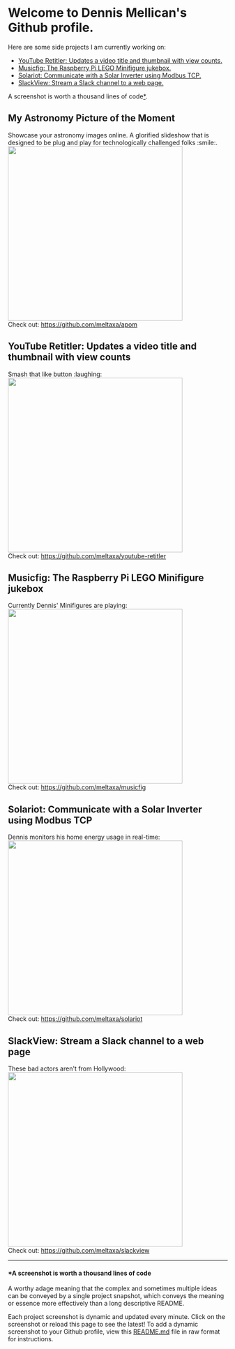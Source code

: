 # Welcome to Dennis Mellican's Github profile. 

Here are some side projects I am currently working on:

* <a href="#youtube-retitler-updates-a-video-title-and-thumbnail-with-view-counts">YouTube Retitler: Updates a video title and thumbnail with view counts.</a>
* <a href="#musicfig-the-raspberry-pi-lego-minifigure-jukebox">Musicfig: The Raspberry Pi LEGO Minifigure jukebox.</a>
* <a href="#solariot-communicate-with-a-solar-inverter-using-modbus-tcp">Solariot: Communicate with a Solar Inverter using Modbus TCP.</a>
* <a href="#slackview-stream-a-slack-channel-to-a-web-page">SlackView: Stream a Slack channel to a web page.</a>

A screenshot is worth a thousand lines of code</i><a href="https://github.com/meltaxa/meltaxa/blob/master/README.md#a-screenshot-is-worth-a-thousand-lines-of-code">*</a>.

## My Astronomy Picture of the Moment
<p align="left"> 
Showcase your astronomy images online. A glorified slideshow that is designed to be plug and play for technologically challenged folks :smile:.<br>
<img src="https://mellican.com/images/apom.png?github=profile" width=400px><br>
Check out: <a href="https://github.com/meltaxa/yapom">https://github.com/meltaxa/apom</a>
</p>

## YouTube Retitler: Updates a video title and thumbnail with view counts
<p align="left"> 
Smash that like button :laughing:<br>
<img src="https://mellican.com/images/youtube.png?github=youtube-retitler" width=400px><br>
Check out: <a href="https://github.com/meltaxa/youtube-retitler">https://github.com/meltaxa/youtube-retitler</a>
</p>

## Musicfig: The Raspberry Pi LEGO Minifigure jukebox
<p align="left">
Currently Dennis' Minifigures are playing:<br>
<img src="https://musicfig.com/images/nowplaying.png?github=profile" width=400px><br>
Check out: <a href="https://github.com/meltaxa/musicfig">https://github.com/meltaxa/musicfig</a>
</p>

## Solariot: Communicate with a Solar Inverter using Modbus TCP
<p align="left">
Dennis monitors his home energy usage in real-time:<br>
<img src="https://mellican.com/images/solarspy-live.png?github=profile" width=400px><br>
Check out: <a href="https://github.com/meltaxa/solariot">https://github.com/meltaxa/solariot</a>
</p>

## SlackView: Stream a Slack channel to a web page
<p align="left">
These bad actors aren't from Hollywood:<br>
<img src="https://mellican.com/images/badactors.png?github=profile" width=400px><br>
Check out: <a href="https://github.com/meltaxa/slackview">https://github.com/meltaxa/slackview</a>
</p>

<hr/>

#### *A screenshot is worth a thousand lines of code
A worthy adage meaning that the complex and sometimes multiple ideas can be conveyed by a single project snapshot, which conveys the meaning or essence more effectively than a long descriptive README.

Each project screenshot is dynamic and updated every minute. Click on the screenshot or reload this page to see the latest! To add a dynamic screenshot to your Github profile, view this <a href="https://github.com/meltaxa/meltaxa/raw/master/README.md">README.md</a> file in raw format for instructions.

<!---
To add a dynamic screenshot to your Github profile
==================================================

Dynamic images are served from a web server. The screenshots are taken periodically by Puppeteer.
The web server must disable caching for the images using headers. Any CDN must respect these headers.
Github uses it's own CDN service called Camo. You may need to purge any images in it's cache too.

Instructions are for Ubuntu systems. Ironically, a screenshot doesn't cover 100 comment lines in these instructions. :-)

# Install Google Chrome
sudo apt-get install libxss1 libappindicator1 libindicator7
wget https://dl.google.com/linux/direct/google-chrome-stable_current_amd64.deb
sudo dpkg -i google-chrome*.deb  # Might show "errors", fixed by next line
sudo apt-get install -f

# Install Node Stable (v10)
curl -sL https://deb.nodesource.com/setup_10.x | sudo -E bash -
sudo apt-get install -y nodejs

# Run Chrome as a background process
# https://chromium.googlesource.com/chromium/src/+/lkgr/headless/README.md
# --disable-gpu currently required, see link above
google-chrome --headless --hide-scrollbars --remote-debugging-port=9222 --disable-gpu &

# Install script dependencies
npm install chrome-remote-interface minimist

# Install Puppeteer
npm i puppeteer

# Install fs
npm i fs

# Use Puppeteer to take the screenshots of the website. Because we are saving directly to the 
# web site folder, using symlinks will reduce a race condition when the same file is being 
# accessed and written to at the same time. Save this file as
# <PATH_TO>/website-screenshot.js:

const puppeteer = require('puppeteer');
const fs = require('fs');

var ts_hms = new Date();
var timestamp = ts_hms.getFullYear() +
    ("0" + (ts_hms.getMonth() + 1)).slice(-2) +
    ("0" + (ts_hms.getDate())).slice(-2) + '-' +
    ("0" + ts_hms.getHours()).slice(-2) +
    ("0" + ts_hms.getMinutes()).slice(-2);

function callback(err) {
}

(async () => {
  const browser = await puppeteer.launch({ignoreHTTPSErrors: true});
  const page = await browser.newPage();
  await page.setCacheEnabled(false);
  await page.setDefaultNavigationTimeout(120000);

  let VIEWPORT = { width: 1280, height: 1270, deviceScaleFactor: 1 }; 
  await page.setViewport(VIEWPORT);
  await page.goto('<IMG_URL>', {waitUntil: 'networkidle0'});
  await page.screenshot({ path: '<SAVE_SCREENSHOT_PATH>/screenshot-' + timestamp + '.png' });
  try {
    var symtarget = fs.readlinkSync('<SAVE_SCREENSHOT_PATH>/screenshot.png');
    fs.unlink(symtarget, callback);
  } catch (e) {
    // Symlink doesn't exist yet. Just ignore.
  }
  fs.unlink('<SAVE_SCREENSHOT_PATH>/screenshot.png', callback);
  fs.symlink('<SAVE_SCREENSHOT_PATH>/screenshot-' + timestamp + '.png',
             '<SAVE_SCREENSHOT_PATH>/screenshot.png',
             'file',
             callback);
  await browser.close();

})();

# Use cron to schedule the Puppeteer to run every 5 minutes:
*/5 * * * * node <PATH_TO>/website-screenshots.js

# Update nginx to disable cache control for the image file:

    location /<WEB_FOLDER>/screenshot.png {
        add_header Cache-Control no-cache;
    }

# If Cloudflare is being used as a CDN, set the "Browser Cache TTL" to "Respect Existing Headers".

# Github cache can be flushed manually by firstly confirming cache-control is set to no-cache:

curl -I <url_image>

# and then Purging the image from Github's Camo CDN. To get the CAMO_URL of the cached image, right
# click on the target image in the README webpage:

curl -X PURGE <CAMO_URL>

# References:
https://docs.github.com/en/free-pro-team@latest/github/authenticating-to-github/about-anonymized-image-urls

--->
